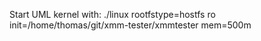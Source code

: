 Start UML kernel with:
./linux rootfstype=hostfs ro init=/home/thomas/git/xmm-tester/xmmtester  mem=500m

